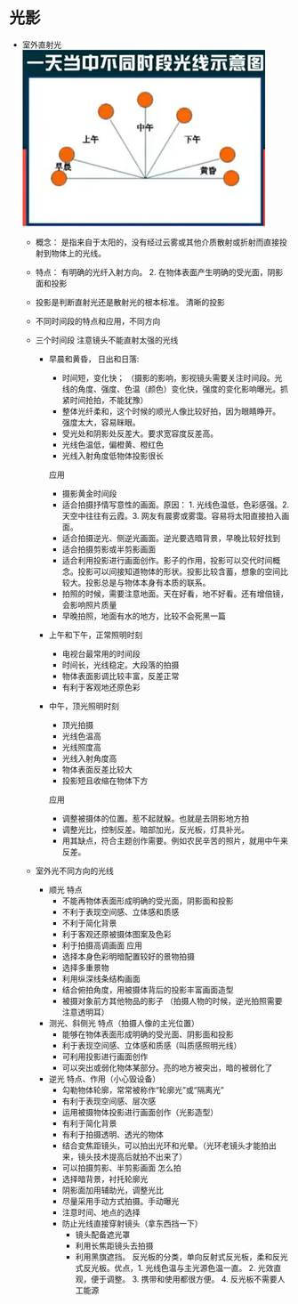 # 光影
- 室外直射光
  ![不同时段示意图](/source/不同时段示意图.png)
  - 概念： 是指来自于太阳的，没有经过云雾或其他介质散射或折射而直接投射到物体上的光线。
  - 特点： 有明确的光纤入射方向。 2. 在物体表面产生明确的受光面，阴影面和投影
  - 投影是判断直射光还是散射光的根本标准。   清晰的投影
  - 不同时间段的特点和应用，不同方向

  - 三个时间段  注意镜头不能直射太强的光线
    - 早晨和黄昏， 日出和日落:
      - 时间短，变化快； （摄影的影响，影视镜头需要关注时间段。光线的角度、强度、色温（颜色）变化快，强度的变化影响曝光。抓紧时间抢拍，不能犹豫）
      - 整体光纤柔和，这个时候的顺光人像比较好拍，因为眼睛睁开。 强度太大，容易眯眼。
      - 受光处和阴影处反差大。要求宽容度反差高。
      - 光线色温低，偏橙黄、橙红色
      - 光线入射角度低物体投影很长

      应用

      - 摄影黄金时间段
      - 适合拍摄抒情写意性的画面。原因： 1. 光线色温低，色彩感强。2. 天空中往往有云霞。3. 网友有晨雾或雾霭。容易将太阳直接拍入画面。
      - 适合拍摄逆光、侧逆光画面。逆光要选暗背景，早晚比较好找到
      - 适合拍摄剪影或半剪影画面
      - 适合利用投影进行画面创作。影子的作用，投影可以交代时间概念。投影可以间接知道物体的形状。投影比较含蓄，想象的空间比较大。投影总是与物体本身有本质的联系。
      - 拍照的时候，需要注意地面。天在好看，地不好看。还有增倍镜，会影响照片质量
      - 早晚拍照，地面有水的地方，比较不会死黑一篇
    - 上午和下午，正常照明时刻
      - 电视台最常用的时间段
      - 时间长，光线稳定。大段落的拍摄
      - 物体表面影调比较丰富，反差正常
      - 有利于客观地还原色彩
    - 中午，顶光照明时刻
      - 顶光拍摄
      - 光线色温高
      - 光线照度高
      - 光线入射角度高
      - 物体表面反差比较大
      - 投影短且收缩在物体下方

      应用

      - 调整被摄体的位置。惹不起就躲。也就是去阴影地方拍
      - 调整光比，控制反差。暗部加光，反光板，灯具补光。
      - 用其缺点，符合主题创作需要。例如农民辛苦的照片，就用中午来反差。
  - 室外光不同方向的光线
    - 顺光
      特点
      - 不能再物体表面形成明确的受光面，阴影面和投影
      - 不利于表现空间感、立体感和质感
      - 不利于简化背景
      - 利于客观还原被摄体图案及色彩
      - 利于拍摄高调画面
      应用
      - 选择本身色彩明暗配置较好的景物拍摄
      - 选择多重景物
      - 利用纵深线条结构画面
      - 结合俯拍角度，用被摄体背后的投影丰富画面造型
      - 被摄对象前方其他物品的影子
      （拍摄人物的时候，逆光拍照需要注意透明耳）
    - 测光、斜侧光
      特点（拍摄人像的主光位置）
      - 能够在物体表面形成明确的受光面、阴影面和投影
      - 利于表现空间感、立体感和质感（叫质感照明光线）
      - 可利用投影进行画面创作
      - 可以突出或弱化物体某部分。亮的地方被突出，暗的被弱化了
    - 逆光
      特点、作用（小心毁设备）
      - 勾勒物体轮廓，常常被称作“轮廓光”或“隔离光”
      - 有利于表现空间感、层次感
      - 运用被摄物体投影进行画面创作（光影造型）
      - 有利于简化背景
      - 有利于拍摄透明、透光的物体
      - 结合变焦距镜头，可以拍出光环和光晕。（光环老镜头才能拍出来，镜头技术提高后就拍不出来了）
      - 可以拍摄剪影、半剪影画面
      怎么拍
      - 选择暗背景，衬托轮廓光
      - 阴影面加用辅助光，调整光比
      - 尽量采用手动方式拍摄。手动曝光
      - 注意时间、地点的选择
      - 防止光线直接穿射镜头（拿东西挡一下）
        - 镜头配备遮光罩
        - 利用长焦距镜头去拍摄
        - 利用黑旗遮挡。
        反光板的分类，单向反射式反光板，柔和反光式反光板。优点，1. 光线色温与主光源色温一直。 2. 光效直观，便于调整。  3. 携带和使用都很方便。   4. 反光板不需要人工能源
